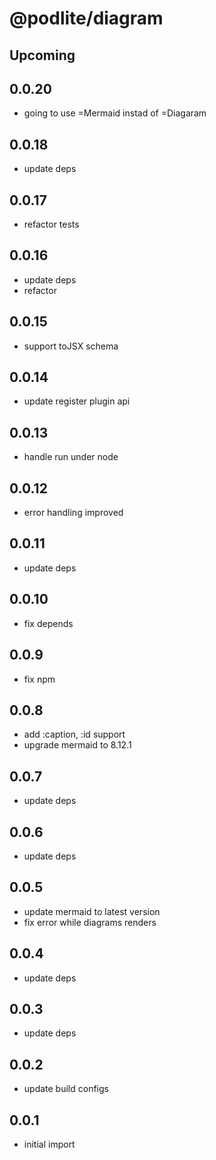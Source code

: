 # @podlite/diagram

## Upcoming

## 0.0.20

- going to use =Mermaid instad of =Diagaram

## 0.0.18

- update deps

## 0.0.17

- refactor tests

## 0.0.16

- update deps
- refactor

## 0.0.15

- support toJSX schema

## 0.0.14

- update register plugin api

## 0.0.13

- handle run under node

## 0.0.12

- error handling improved

## 0.0.11

- update deps

## 0.0.10

- fix depends

## 0.0.9

- fix npm

## 0.0.8

- add :caption, :id support
- upgrade mermaid to 8.12.1

## 0.0.7

- update deps

## 0.0.6

- update deps

## 0.0.5

- update mermaid to latest version
- fix error while diagrams renders

## 0.0.4

- update deps

## 0.0.3

- update deps

## 0.0.2

- update build configs

## 0.0.1

- initial import
